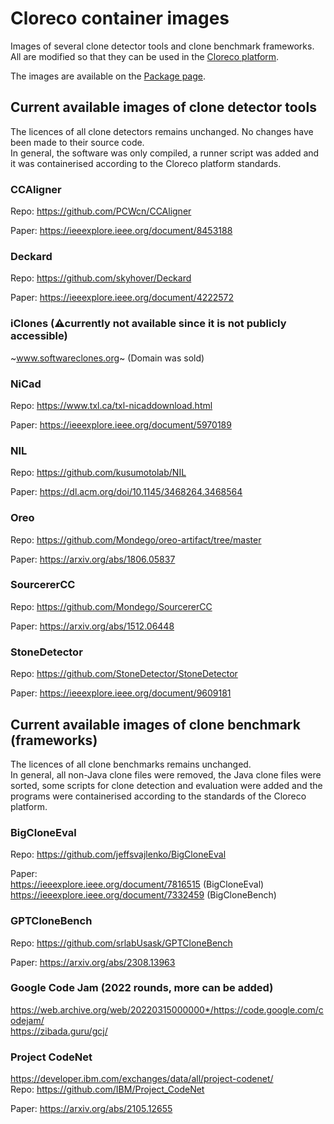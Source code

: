 # Cloreco container images
Images of several clone detector tools and clone benchmark frameworks. All are modified so that they can be used in the [Cloreco platform](https://github.com/Glopix/cloreco).
  
The images are available on the [Package page](https://github.com/users/Glopix/packages?repo_name=cloreco-images).


## Current available images of clone detector tools
The licences of all clone detectors remains unchanged. No changes have been made to their source code.  
In general, the software was only compiled, a runner script was added and it was containerised according to the Cloreco platform standards.

### CCAligner
Repo: https://github.com/PCWcn/CCAligner

Paper: https://ieeexplore.ieee.org/document/8453188

### Deckard
Repo: https://github.com/skyhover/Deckard

Paper: https://ieeexplore.ieee.org/document/4222572

### iClones (⚠currently not available since it is not publicly accessible)
~www.softwareclones.org~ (Domain was sold)

### NiCad 
Repo: https://www.txl.ca/txl-nicaddownload.html

Paper: https://ieeexplore.ieee.org/document/5970189

### NIL
Repo: https://github.com/kusumotolab/NIL

Paper: https://dl.acm.org/doi/10.1145/3468264.3468564

### Oreo 
Repo: https://github.com/Mondego/oreo-artifact/tree/master

Paper: https://arxiv.org/abs/1806.05837

### SourcererCC
Repo: https://github.com/Mondego/SourcererCC  

Paper: https://arxiv.org/abs/1512.06448

### StoneDetector
Repo: https://github.com/StoneDetector/StoneDetector  

Paper: https://ieeexplore.ieee.org/document/9609181

## Current available images of clone benchmark (frameworks)
The licences of all clone benchmarks remains unchanged.  
In general, all non-Java clone files were removed, the Java clone files were sorted, some scripts for clone detection and evaluation were added and the programs were containerised according to the standards of the Cloreco platform.

### BigCloneEval
Repo: https://github.com/jeffsvajlenko/BigCloneEval

Paper:  
https://ieeexplore.ieee.org/document/7816515 (BigCloneEval)  
https://ieeexplore.ieee.org/document/7332459 (BigCloneBench)

### GPTCloneBench
Repo: https://github.com/srlabUsask/GPTCloneBench  

Paper: https://arxiv.org/abs/2308.13963

### Google Code Jam (2022 rounds, more can be added)
https://web.archive.org/web/20220315000000*/https://code.google.com/codejam/  
https://zibada.guru/gcj/

### Project CodeNet
https://developer.ibm.com/exchanges/data/all/project-codenet/  
Repo: https://github.com/IBM/Project_CodeNet

Paper: https://arxiv.org/abs/2105.12655
